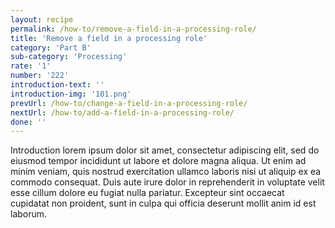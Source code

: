 ```yaml
---
layout: recipe
permalink: /how-to/remove-a-field-in-a-processing-role/
title: 'Remove a field in a processing role'
category: 'Part B'
sub-category: 'Processing'
rate: '1'
number: '222'
introduction-text: ''
introduction-img: '101.png'
prevUrl: /how-to/change-a-field-in-a-processing-role/
nextUrl: /how-to/add-a-field-in-a-processing-role/
done: ''
---
```


Introduction lorem ipsum dolor sit amet, consectetur adipiscing elit, sed do eiusmod tempor incididunt ut labore et dolore magna aliqua. Ut enim ad minim veniam, quis nostrud exercitation ullamco laboris nisi ut aliquip ex ea commodo consequat. Duis aute irure dolor in reprehenderit in voluptate velit esse cillum dolore eu fugiat nulla pariatur. Excepteur sint occaecat cupidatat non proident, sunt in culpa qui officia deserunt mollit anim id est laborum.


